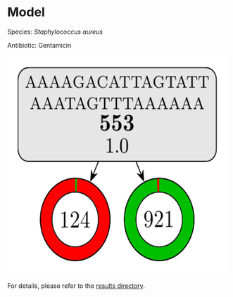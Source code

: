 
# Model

Species: *Staphylococcus aureus*

Antibiotic: Gentamicin

<img src="./model.png" width=500 height=500 />

For details, please refer to the [results directory](../../../../../results/cart_b/staphylococcus%20aureus/gentamicin/repeat_3/).

